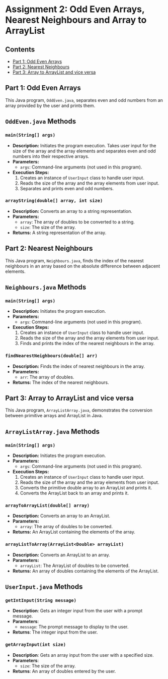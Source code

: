 # Assignment 2: Odd Even Arrays, Nearest Neighbours and Array to ArrayList

## Contents

- [Part 1: Odd Even Arrays](#part-1-odd-even-arrays)
- [Part 2: Nearest Neighbours](#part-2-nearest-neighbours)
- [Part 3: Array to ArrayList and vice versa](#part-3-array-to-arraylist-and-vice-versa)


## Part 1: Odd Even Arrays

This Java program, `OddEven.java`, separates even and odd numbers from an array provided by the user and prints them.

## `OddEven.java` Methods

### `main(String[] args)`
- **Description:** Initiates the program execution. Takes user input for the size of the array and the array elements and separates even and odd numbers into their respective arrays.
- **Parameters:**
  - `args`: Command-line arguments (not used in this program).
- **Execution Steps:**
  1. Creates an instance of `UserInput` class to handle user input.
  2. Reads the size of the array and the array elements from user input.
  3. Separates and prints even and odd numbers.

### `arrayString(double[] array, int size)`
- **Description:** Converts an array to a string representation.
- **Parameters:**
  - `array`: The array of doubles to be converted to a string.
  - `size`: The size of the array.
- **Returns:** A string representation of the array.


## Part 2: Nearest Neighbours

This Java program, `Neighbours.java`, finds the index of the nearest neighbours in an array based on the absolute difference between adjacent elements.

## `Neighbours.java` Methods

### `main(String[] args)`
- **Description:** Initiates the program execution.
- **Parameters:**
  - `args`: Command-line arguments (not used in this program).
- **Execution Steps:**
  1. Creates an instance of `UserInput` class to handle user input.
  2. Reads the size of the array and the array elements from user input.
  3. Finds and prints the index of the nearest neighbours in the array.

### `findNearestNeighbours(double[] arr)`
- **Description:** Finds the index of nearest neighbours in the array.
- **Parameters:**
  - `arr`: The array of doubles.
- **Returns:** The index of the nearest neighbours.


## Part 3: Array to ArrayList and vice versa

This Java program, `ArrayListArray.java`, demonstrates the conversion between primitive arrays and ArrayList in Java.

## `ArrayListArray.java` Methods

### `main(String[] args)`
- **Description:** Initiates the program execution.
- **Parameters:**
  - `args`: Command-line arguments (not used in this program).
- **Execution Steps:**
  1. Creates an instance of `UserInput` class to handle user input.
  2. Reads the size of the array and the array elements from user input.
  3. Converts the primitive double array to an ArrayList and prints it.
  4. Converts the ArrayList back to an array and prints it.

### `arrayToArrayList(double[] array)`
- **Description:** Converts an array to an ArrayList.
- **Parameters:**
  - `array`: The array of doubles to be converted.
- **Returns:** An ArrayList containing the elements of the array.

### `arrayListToArray(ArrayList<Double> arrayList)`
- **Description:** Converts an ArrayList to an array.
- **Parameters:**
  - `arrayList`: The ArrayList of doubles to be converted.
- **Returns:** An array of doubles containing the elements of the ArrayList.


## `UserInput.java` Methods

### `getIntInput(String message)`
- **Description**: Gets an integer input from the user with a prompt message.
- **Parameters**:
  - `message`: The prompt message to display to the user.
- **Returns**: The integer input from the user.

### `getArrayInput(int size)`
- **Description**: Gets an array input from the user with a specified size.
- **Parameters**:
  - `size`: The size of the array.
- **Returns**: An array of doubles entered by the user.
